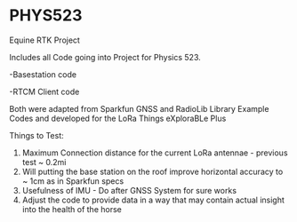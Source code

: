 # PHYS523
Equine RTK Project

Includes all Code going into Project for Physics 523.

-Basestation code

-RTCM Client code

Both were adapted from Sparkfun GNSS and RadioLib Library Example Codes and developed for the LoRa Things eXploraBLe Plus

Things to Test:

1. Maximum Connection distance for the current LoRa antennae - previous test ~ 0.2mi
2. Will putting the base station on the roof improve horizontal accuracy to ~ 1cm as in Sparkfun specs
3. Usefulness of IMU - Do after GNSS System for sure works
4. Adjust the code to provide data in a way that may contain actual insight into the health of the horse

